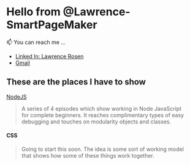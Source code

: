 <h1>Hello from  @Lawrence-SmartPageMaker</h1>
📫 You can reach me ...
<ul name='reaching me'>
  <li>
    <a href='https://www.linkedin.com/in/lawrence-rosen-412467156'>
      Linked In: Lawrence Rosen
    </a> 
  </li>
  <li>
    <a href="mailto:lawrenceusrwork@gmail.com">
      Gmail
    </a>
  </li>
</ul>
<h2>These are the places I have to show</h2>
  <a href="https://github.com/Lawrence-SmartPageMaker/Lawrence-SmartPageMaker/tree/main/NodeJS">
    NodeJS
  </a>
  <blockquote name='NodeJS'>
    <p>
      A series of 4 episodes which show working in Node JavaScript<br>
      for complete beginners. It reaches complimentary types of easy<br>
      debugging and touches on modularity objects and classes.
    </p>
  </blockquote> 

  <h4>CSS</h4>
  <blockquote>
    <p>
      Going to start this soon. The idea is some sort of working model<br>
      that shows how some of these things work together.
    </p>
  </blockquote> 



<!---
Lawrence-SmartPageMaker/Lawrence-SmartPageMaker is a ✨ special ✨ repository because its `README.md` (this file) appears on your GitHub profile.
You can click the Preview link to take a look at your changes.
--->
